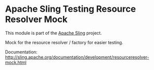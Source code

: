 # Apache Sling Testing Resource Resolver Mock

This module is part of the [Apache Sling](https://sling.apache.org) project.

Mock for the resource resolver / factory for easier testing.

Documentation:
http://sling.apache.org/documentation/development/resourceresolver-mock.html
